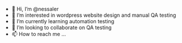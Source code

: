- 👋 Hi, I’m @nessaler
- 👀 I’m interested in wordpress website design and manual QA testing
- 🌱 I’m currently learning automation testing
- 💞️ I’m looking to collaborate on QA testing
- 📫 How to reach me ...

<!---
nessaler/nessaler is a ✨ special ✨ repository because its `README.md` (this file) appears on your GitHub profile.
You can click the Preview link to take a look at your changes.
--->
